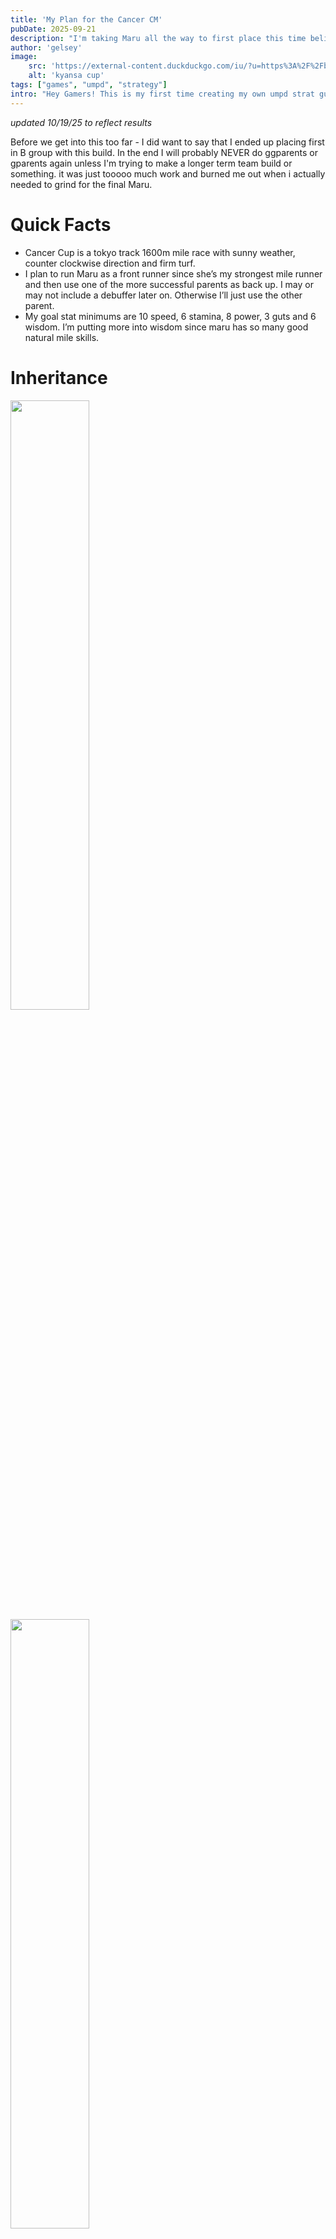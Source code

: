```yaml
---
title: 'My Plan for the Cancer CM'
pubDate: 2025-09-21
description: "I'm taking Maru all the way to first place this time believe it."
author: 'gelsey'
image:
    src: 'https://external-content.duckduckgo.com/iu/?u=https%3A%2F%2Fblogger.googleusercontent.com%2Fimg%2Fb%2FR29vZ2xl%2FAVvXsEjODI3RP3Inqe2XL6g2OgP0ppegtzCmvc-FH8JqNZ5GdPc1CIHAztiqarIZeOfFKiPVS9oQHQPW11U3vrfdf2avm2Rh9XlF-e8y6uMk6HTWmUUIYD4m2EWCKuQaHBUWM68OCcrCdfyjXPsWAw7p8P3OV_XZmkAwLbmkMfP4ayXiOsvx1MCeKPMuFfE-eg%2Fw713-h393%2FtC22.png&f=1&nofb=1&ipt=d8637804754913ff2765712b5f757d06426158861cbd687baf13a34715861d74'
    alt: 'kyansa cup'
tags: ["games", "umpd", "strategy"]
intro: "Hey Gamers! This is my first time creating my own umpd strat guide - I hope at this point I have a bit of knowledge about what I’m talking about 😅 My goal is to create one buffed af Maruzensky for the Cancer Cup coming up on global. I honestly watched so many different youtube videos getting other people’s inputs that I didn’t write down all my sources. Next time I’ll try to be more diligent about credit. Anyway here’s my plan for total victory!"
---
```


<style>
ul {
  list-style-image: url("/smalls/sm-clover.png");
}
</style>

*updated 10/19/25 to reflect results*

Before we get into this too far - I did want to say that I ended up placing first in B group with this build. In the end I will probably NEVER do ggparents or gparents again unless I'm trying to make a longer term team build or something. it was just tooooo much work and burned me out when i actually needed to grind for the final Maru. 

# Quick Facts

- Cancer Cup is a tokyo track 1600m mile race with sunny weather, counter clockwise direction and firm turf. 
- I plan to run Maru as a front runner since she’s my strongest mile runner and then use one of the more successful parents as  back up. I may or may not include a debuffer later on. Otherwise I’ll just use the other parent. 
- My goal stat minimums are 10 speed, 6 stamina, 8 power, 3 guts and 6 wisdom. I’m putting more into wisdom since maru has so many good natural mile skills. 

# Inheritance

<div class="flexbox">
<img src="/blog/game/g6-1.png" style="width: 50%">
<img src="/blog/game/g6-2.png" style="width: 50%">
</div>

After getting inspired by [UmaPokke’s](https://www.youtube.com/watch?v=82KW2lni390&t=222s) video on how “white farming” works - I’ve decided to create my build backwards. I will start thinking about what white sparks I want and use those to build my pool of skills I want. These will serve as my great grandparents and reduce my need for more specialized cards later in the run. As you can see I’m aiming to create 5 total great grandparents - Oguri, El, Maru, Sakura and Suzu. The Maru repeats a lot just because she helps boost the compatibility. I’ve already created my great granparents  and here’s where I landed with them. 

- **Oguri Cap** -  Corner acc., Takurazaka, Yasuda, Corner adept, Focus
- **Sakura Bakushin O** - Sprinters stakes, Corner adept, focus
- **Silent Suzuka** - URA 2, focus , green
- **El Condor Pasa** - Left handed, Corner Acceleration, URA Finale 1
- **Maruzensky** -URA Finale, Derby 1



<img src="/div/smallcloversdiv.png">

## Grandparents

Next will be my grandparents - I’ll be focusing on maintain the current white sparks obtained and attempt to at least keep if not raise their star level. Now I will also be focusing on including a useful blue skill. 

- **Grass Wonder (Oguri)** - Power 2 star, Corner Acc., Corner Adept, Ground Work (Using my SSR Oguri support)
- **Grass Wonder (Maru)** - Stam 2 star, Corner Acc. Corner Adept, Groundwork
- **Taiki Shuttle** - Power or Speed 2 Star, Sprinters stakes, Front Runner, Mile Corner
- **Mihono Bourbon** - URA 2, Focus, Suzuka’s Green, Front Corner


<img src="/div/smallcloversdiv.png">

## Parents 
![](/blog/game/g6-3.png)

Once I’ve got my grandparents set it’s time to start grinding the triangle over and over again until I get my perfect parents. At this point I’ll be trying to maintain as many of my white sparks as I can with only a few skills being **completely** necessary for the build. I’ll also be finalizing my blue and pink skills

### Mihono Bourbon

**Blue and Pink:** Stamina Spark, Front Runner Spark

**Must have sparks:**  URA 2,  Suzuka’s Green,  Takurazaka or Yasuda Race,
**Bonus sparks:** Focus, Corner Acc., Corner Adept, Groundwork

### Taiki Shuttle

**Blue and Pink:** Speed/Power Spark, Mile Spark

**Must have sparks**: Sprinters stakes, Takurazaka or Yasuda Race,
**Bonus sparks**: Corner Adept, Focus, Front Corners, Mile Corner, Corner Acc. 

<img src="/div/smallcloversdiv.png">

# Cards

Once I have my parents set - then it’s time to really decide my final deck. I will be using 3 speed, 2 power and 1 wit ideally. I’ll be picking my cards based on what sparks I’m missing or want to increase my chances on. 

## Speed

- SSR Kitasan Black: Corner adept/Professor of Curvature, Focus
- SSR: Suzuka: Left hand, Focus, Front Corners

## Power

- SSR Oguri Cap: Corner adept/Professor of Curvature, Corner Acc., groundwork, homestretch haste
- SR Daitaku Helios: Mile Corners

### Wit

- SSR Fine Motion: Straight Acc, Corner Adept


**Other Cards that I may include simply because they are reliable/relevant to this training include:**

- SSR Nishino Flower: Her events give lots of good bonuses and she’s pretty decent speed card
- SSR Goldship: If I end up getting two power cards I may use her stamina card because there are some other useful skills in there like groundwork or uma stan
- SR Mihono Bourbon: Useful front runner skills and decent power card
- SR King Halo: Homestretch haste can be got through a random event, she’s also good specialty priority and speed gain. 

<img src="/div/smallcloversdiv.png">

# FINAL MARU

### Musts:

- Red Shift - Accel at final corner (get to highest level)
- Prof of Curvature
- Mile Corner
- Front Runner Corner
- focus - decrease time
- homestretch haste

### Only if I’ve got Extras:

- Groundwork
- Straight adept - vel at straight
- green skills
- early lead - go to front early race
- uma stan
- shifting gears/changing gears - passing ability towards front
- accel

Let me know if you end up using this guide at all! Or if you have your own plan! Remember there’s no one way to umapyoi 😊
